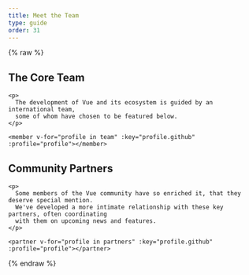 ```yaml
---
title: Meet the Team
type: guide
order: 31
---
```


{% raw %}
<style>
  #team-members .vuer {
    display: flex;
    padding: 20px 0;
    border-bottom: 1px dotted #ddd;
  }

  #team-members .vuer .avatar {
    flex: 0 0 80px;
  }

  #team-members .vuer .avatar img {
    border-radius: 50%;
  }

  #team-members .vuer .profile {
    padding-left: 26px;
    flex: 1;
  }

  #team-members .vuer .profile h3 {
    margin: 0;
    font-size: 1.3em;
  }

  #team-members .vuer .profile h3::before, #team-members .vuer .profile h3::after {
    display: none;
  }

  #team-members .vuer .profile dl {
    margin: 5px 0 0;
  }

  #team-members .vuer .profile dt, 
  #team-members .vuer .profile dd,
  #team-members .vuer .profile ul,
  #team-members .vuer .profile li {
    display: inline;
    padding: 0;
    margin: 0;
    line-height: 1.6;
  }

  #team-members .vuer .profile li::after {
    content: ' · ';
  }

  #team-members .vuer .profile li:last-child::after {
    content: '';
  }

  #team-members .vuer .profile dt::after {
    content: ':';
  }

  #team-members .vuer .profile dd {
    font-weight: 600;
  }

  #team-members .vuer .profile dd::after {
    content: ' ';
    display: block;
  }

  #team-members .vuer .profile .social {
    margin-top: 3px;
    font-size: 1.3em;
  }

  #team-members .vuer .profile .social a {
    margin-right: 5px;
  }

  #team-members .vuer .profile .social a.github {
    color: #000;
  }

  #team-members .vuer .profile .social a.twitter {
    color: #1da1f3;
  }
</style>

<script id="memberTemplate" type="text/tmpl">
  <div class="vuer">
    <div class="avatar">
      <img v-if="profile.image" :src="profile.image" :alt="profile.name" width=80 height=80>
    </div>
    <div class="profile">
      <h3>{{ profile.name }}</h3>
      <dl>
        <template v-if="profile.reposOfficial">
          <dt>Core focus</dt>
          <dd>
            <ul>
              <li v-for="repo in profile.reposOfficial">
                <a :href="githubUrl('vuejs', repo)" target=_blank>{{ repo }}</a>
              </li>
            </ul>
          </dd>
        </template>
        <template v-if="profile.github && profile.reposPersonal">
          <dt>Ecosystem</dt>
          <dd>
            <ul>
              <li v-for="repo in profile.reposPersonal">
                <a :href="githubUrl(profile.github, repo)" target=_blank>
                  {{ repo}}
                </a>
              </li>
            </ul>
          </dd>
        </template>
        <template v-if="profile.work">
          <dt>Work</dt>
          <dd>{{ profile.work }}</dd>
        </template>
        <template v-if="profile.links">
          <dt>Website{{ profile.links.length > 1 ? 's' : '' }}</dt>
          <dd>
            <ul>
              <li v-for="link in profile.links">
                <a :href="link" target=_blank>{{ minimizeLink(link) }}</a>
              </li>
            </ul>
          </dd>
        </template>
        <footer v-if="profile.github || profile.twitter" class="social">
          <a class=github v-if="profile.github" :href="githubUrl(profile.github)">
            <i class="fa fa-github"></i>
          </a>
          <a class=twitter v-if="profile.twitter" :href="'https://twitter.com/' + profile.twitter">
            <i class="fa fa-twitter"></i>
          </a>
        </footer>
      </dl>
    </div>
  </div>
</script>

<div id="team-members">
  <div class="team">
    <h2 id="the-core-team">The Core Team</h2>

    <p>
      The development of Vue and its ecosystem is guided by an international team, 
      some of whom have chosen to be featured below.
    </p>

    <member v-for="profile in team" :key="profile.github" :profile="profile"></member>
  </div>

  <div class="team">
    <h2 id="community-partners">Community Partners</h2>

    <p>
      Some members of the Vue community have so enriched it, that they deserve special mention. 
      We've developed a more intimate relationship with these key partners, often coordinating 
      with them on upcoming news and features.
    </p>

    <partner v-for="profile in partners" :key="profile.github" :profile="profile"></partner>
  </div>
</div>

<script>
(function () {
  var team = [{
    name: 'Evan You',
    image: 'https://avatars3.githubusercontent.com/u/499550?v=3&s=460',
    github: 'yyx990803',
    twitter: 'youyuxi',
    work: 'Creator @ Vue.js',
    links: [
      'https://www.patreon.com/evanyou'
    ]
  }]

  team = team.concat(shuffle([
    {
      name: 'Chris Fritz',
      image: 'https://avatars1.githubusercontent.com/u/2327556?v=3&s=460',
      github: 'chrisvfritz',
      twitter: 'chrisvfritz',
      work: 'Consultant',
      reposOfficial: [
        'vuejs.org', 'vue-migration-helper'
      ],
      reposPersonal: [
        'vue-2.0-simple-routing-example', 'vue-ssr-demo-simple'
      ]
    },
    {
      name: 'Eduardo',
      image: 'https://avatars0.githubusercontent.com/u/664177?v=3&s=460',
      github: 'posva',
      twitter: 'posva',
      work: 'Lead Instructor @ IronHack',
      reposOfficial: [
        'vuefire', 'vue-router'
      ],
      reposPersonal: [
        'vuexfire', 'vue-mdc', 'vue-motion'
      ],
      links: [
        'https://www.codementor.io/posva'
      ]
    },
    {
      name: 'Jinjiang',
      image: 'https://en.gravatar.com/userimage/13176194/461845e850f200dd434da75b198f0952.jpg?size=800',
      github: 'jinjiang',
      twitter: 'zhaojinjiang',
      work:'Alibaba',
      reposPersonal: [
        'apache/incubator-weex'
      ]
    },
    {
      name: 'Egoist',
      github: 'egoist',
      twitter: 'rem_rin_rin',
      reposOfficial: [
        'vue-cli'
      ],
      reposPersonal: [
        'poi', 'ream', 'vue-play'
      ]
    },
    {
      name: 'Katashin',
      work: 'oRo Co., Ltd.',
      image: 'https://avatars1.githubusercontent.com/u/2194624?v=3&s=400',
      github: 'ktsn',
      twitter: 'ktsn',
      reposOfficial: [
        'vuex', 'vue-class-component'
      ]
    },
    {
      name: 'Kazupon',
      image: 'https://avatars0.githubusercontent.com/u/72989',
      github: 'kazupon',
      twitter: 'kazu_pon',
      work: 'CTO',
      reposOfficial: [
        'jp.vuejs.org'
      ],
      reposPersonal: [
        'vue-i18n', 'vue-i18n-loader', 'vue-validator'
      ],
      links: [
        'https://cuusoo.com', 'http://frapwings.jp'
      ]
    },
    {
      name: 'Rahul Kadyan',
      work: 'Headout',
      image: 'https://github.com/znck.png',
      github: 'znck',
      twitter: 'znck0',
      reposOfficial: [
        'rollup-plugin-vue', 'vue-issue-helper'
      ],
      reposPersonal: [
        'vue-keynote', 'bootstrap-for-vue', 'vue-interop'
      ],
      links: [
        'https://znck.me', 'https://www.codementor.io/znck'
      ]
    },
    {
      name: 'Alan Song',
      work: 'Cofounder @ Futurenda',
      github: 'fnlctrl',
      reposOfficial: [
        'vue-router'
      ]
    },
    {
      name: 'Blake Newman',
      work: 'Software Engineer @ Attest (askattest.com)',
      image: 'https://pbs.twimg.com/profile_images/805492508826419200/tabo2HEa_400x400.jpg',
      github: 'blakenewman',
      twitter: 'blake-newman',
      reposOfficial: [
        'vuex', 'vue-router', 'vue-loader'
      ]
    },
    {
      name: 'Phan An',
      image: 'https://avatars0.githubusercontent.com/u/8056274?v=3&s=460',
      github: 'phanan',
      twitter: 'notphanan',
      reposOfficial: [
        'vuejs.org'
      ],
      reposPersonal: [
        'vuequery', 'vue-google-signin-button'
      ],
      links: [
        'https://phanan.net/'
      ]
    }
  ]))

  var partners = [
    {
      name: 'Sebastien Chopin',
      image: 'https://avatars0.githubusercontent.com/u/904724?v=3&s=460',
      github: 'Atinux',
      twitter: 'Atinux',
      reposPersonal: [
        'nuxt/nuxt.js'
      ],
      links: [
        'https://orion.sh/'
      ]
    },
    {
      name: 'Khary Sharpe',
      github: 'kharysharpe',
      twitter: 'kharysharpe',
      links: [
        'https://twitter.com/VueJsNews',
        'http://www.kharysharpe.com/'
      ]
    }
  ]

  var mixin = {
    methods: {
      minimizeLink: function (link) {
        return link
          .replace(/^https?:\/\/(www\.)?/, '')
          .replace(/\/$/, '')
      },
      /**
       * Generate a GitHub URL using a repo and a handle.
       */
      githubUrl: function (handle, repo) {
        if (repo && repo.indexOf('/') !== -1) {
          // If the repo name has a slash, it must be an organization repo.
          // In such a case, we discard the (personal) handle.
          return 'https://github.com/' + repo;
        }
        return 'https://github.com/' + handle + '/' + (repo || '');
      }
    }
  }

  Vue.component('member', {
    template: document.getElementById('memberTemplate').innerHTML,
    props: {
      profile: Object
    },
    mixins: [mixin] 
  })

  Vue.component('partner', {
    template: document.getElementById('memberTemplate').innerHTML,
    props: {
      profile: Object
    },
    mixins: [mixin]
  })

  new Vue({
    el: '#team-members',
    data: {
      team: team,
      partners: shuffle(partners)
    }
  })

  /**
  * Shuffles array in place.
  * @param {Array} a items The array containing the items.
  */
  function shuffle(a) {
    var j, x, i;
    for (i = a.length; i; i--) {
      j = Math.floor(Math.random() * i);
      x = a[i - 1];
      a[i - 1] = a[j];
      a[j] = x;
    }
    return a
  }
})()
</script>
{% endraw %}
